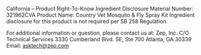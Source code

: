  
 
 
California – Product Right-To-Know Ingredient Disclosure 
Material Number: 321962CVA 
Product Name: Country Vet Mosquito & Fly Spray Kit 
Ingredient disclosure for this product is not required per SB 258 Regulation. 
 
For additional information or question, please contact us at: 
Zep, Inc. 
C/O Technical Services 
3330 Cumberland Blvd. SE, Ste 700 
Atlanta, GA 30339 
Email: asktech@zep.com 
 
 
 
 
